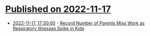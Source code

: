 # [Published on 2022-11-17](index.md)

* [2022-11-17, 17:30:00](https://news.slashdot.org/story/22/11/17/1733207/record-number-of-parents-miss-work-as-respiratory-illnesses-spike-in-kids?utm_source=rss1.0mainlinkanon&utm_medium=feed) - [Record Number of Parents Miss Work as Respiratory Illnesses Spike in Kids](https://news.slashdot.org/story/22/11/17/1733207/record-number-of-parents-miss-work-as-respiratory-illnesses-spike-in-kids?utm_source=rss1.0mainlinkanon&utm_medium=feed)

